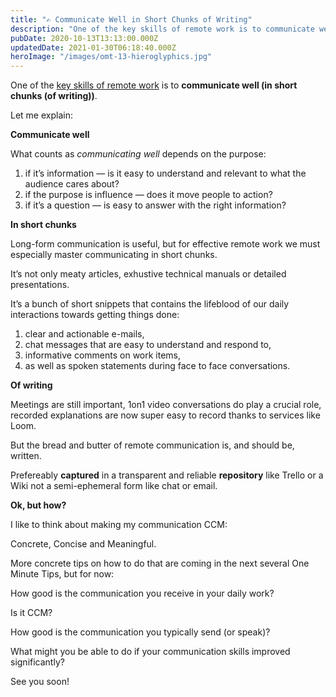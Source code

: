 ```yaml
---
title: "✍️ Communicate Well in Short Chunks of Writing"
description: "One of the key skills of remote work is to communicate well (in short chunks (of writing)). Let me explain: Communicate well What counts as communicating well depends on the purpose: 1. if it’s inf..."
pubDate: 2020-10-13T13:13:00.000Z
updatedDate: 2021-01-30T06:18:40.000Z
heroImage: "/images/omt-13-hieroglyphics.jpg"
---
```

One of the [key skills of remote work](https://fluidcircle.net/keyskills/?ref=localhost) is to **communicate well (in short chunks (of writing))**.

Let me explain:

**Communicate well**

What counts as *communicating well* depends on
the purpose:

1. if it’s information — is it easy to understand and relevant to
   what the audience cares about?
2. if the purpose is influence — does it move people to action?
3. if it’s a question — is easy to answer with the right
   information?

**In short chunks**

Long-form communication is useful, but for effective remote work
we must especially master communicating in short chunks.

It’s not only meaty articles, exhustive technical manuals or
detailed presentations.

It’s a bunch of short snippets that contains the lifeblood of
our daily interactions towards getting things done:

1. clear and actionable e-mails,
2. chat messages that are easy to understand and respond to,
3. informative comments on work items,
4. as well as spoken statements during face to face
   conversations.

**Of writing**

Meetings are still important, 1on1 video conversations do play a
crucial role, recorded explanations are now super easy to record
thanks to services like Loom.

But the bread and butter of remote communication is, and should
be, written.

Prefereably **captured** in a transparent
and reliable **repository** like Trello
or a Wiki not a semi-ephemeral form like chat or email.

**Ok, but how?**

I like to think about making my communication CCM:

Concrete, Concise and Meaningful.

More concrete tips on how to do that are coming in the next
several One Minute Tips, but for now:

How good is the communication you receive in your daily work?

Is it CCM?

How good is the communication you typically send (or speak)?

What might you be able to do if your communication skills
improved significantly?

See you soon!